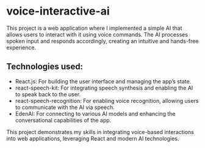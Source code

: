 # voice-interactive-ai
This project is a web application where I implemented a simple AI that allows users to interact with it using voice commands. The AI processes spoken input and responds accordingly, creating an intuitive and hands-free experience.

## Technologies used:

- React.js: For building the user interface and managing the app’s state.
- react-speech-kit: For integrating speech synthesis and enabling the AI to speak back to the user.
- react-speech-recognition: For enabling voice recognition, allowing users to communicate with the AI via speech.
- EdenAI: For connecting to various AI models and enhancing the conversational capabilities of the app.

This project demonstrates my skills in integrating voice-based interactions into web applications, leveraging React and modern AI technologies.
